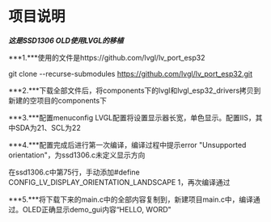 # 项目说明

***这是SSD1306 OLD使用LVGL的移植***

***1.***使用的文件是https://github.com/lvgl/lv_port_esp32

git clone --recurse-submodules https://github.com/lvgl/lv_port_esp32.git

***2.***下载全部文件后，将components下的lvgl和lvgl_esp32_drivers拷贝到新建的空项目的components下

***3.***配置menuconfig  LVGL配置将设置显示器长宽，单色显示。配置IIS，其中SDA为21、SCL为22

***4.***配置完成后进行第一次编译，编译过程中提示error "Unsupported orientation"，为ssd1306.c未定义显示方向

在ssd1306.c中第75行，手动添加#define CONFIG_LV_DISPLAY_ORIENTATION_LANDSCAPE 1，再次编译通过

***5.***将下载下来的main.c中的全部内容复制到，新建项目main.c中，编译通过。OLED正确显示demo_gui内容“HELLO, WORD"